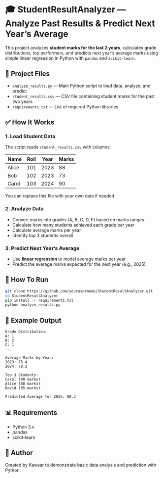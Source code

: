 # 🎓 StudentResultAnalyzer — Analyze Past Results & Predict Next Year’s Average

This project analyzes **student marks for the last 2 years**, calculates grade distributions, top performers, and predicts next year’s average marks using simple linear regression in Python with `pandas` and `scikit-learn`.

## 📁 Project Files

- `analyze_results.py` — Main Python script to load data, analyze, and predict  
- `student_results.csv` — CSV file containing student marks for the past two years  
- `requirements.txt` — List of required Python libraries

## ✅ How It Works

### 1. Load Student Data

The script reads `student_results.csv` with columns:

| Name   | Roll | Year | Marks |
|--------|------|------|-------|
| Alice  | 101  | 2023 | 88    |
| Bob    | 102  | 2023 | 73    |
| Carol  | 103  | 2024 | 90    |

You can replace this file with your own data if needed.

### 2. Analyze Data

- Convert marks into grades (A, B, C, D, F) based on marks ranges  
- Calculate how many students achieved each grade per year  
- Calculate average marks per year  
- Identify top 3 students overall

### 3. Predict Next Year’s Average

- Use **linear regression** to model average marks per year  
- Predict the average marks expected for the next year (e.g., 2025)

## 🚀 How To Run

```bash
git clone https://github.com/yourusername/StudentResultAnalyzer.git
cd StudentResultAnalyzer
pip install -r requirements.txt
python analyze_results.py
```

## 🧪 Example Output

```
Grade Distribution:
A: 1
B: 2
C: 1
...

Average Marks by Year:
2023: 75.4
2024: 78.2

Top 3 Students:
Carol (90 marks)
Alice (88 marks)
David (85 marks)

Predicted Average for 2025: 80.3
```

## 📊 Requirements

- Python 3.x  
- pandas  
- scikit-learn

## 📝 Author

Created by Kawsar to demonstrate basic data analysis and prediction with Python.
